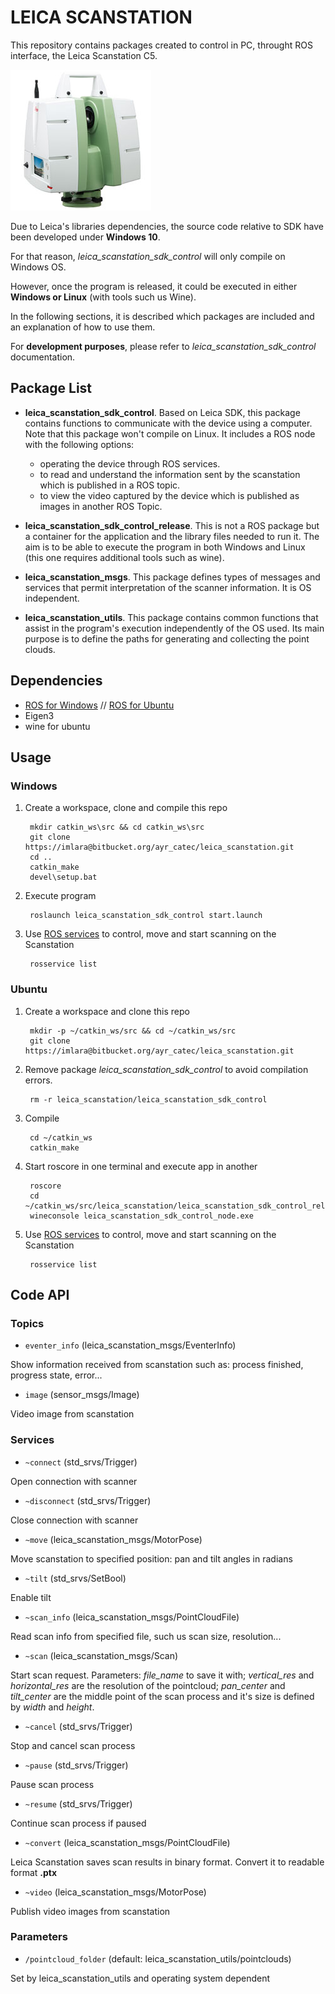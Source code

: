 # LEICA SCANSTATION

This repository contains packages created to control in PC, throught ROS interface, the Leica Scanstation C5. 

![leica](scanstationC5.jpg)

Due to Leica's libraries dependencies, the source code relative to SDK have been developed under **Windows 10**. 

For that reason, *leica_scanstation_sdk_control* will only compile on Windows OS.

However, once the program is released, it could be executed in either **Windows or Linux** (with tools such us Wine).

In the following sections, it is described which packages are included and an explanation of how to use them.

For **development purposes**, please refer to *leica_scanstation_sdk_control* documentation. 

## Package List
- **leica_scanstation_sdk_control**. Based on Leica SDK, this package contains functions to communicate with the device using a computer. Note that this package won't compile on Linux. It includes a ROS node with the following options:
    - operating the device through ROS services. 
    - to read and understand the information sent by the scanstation which is published in a ROS topic. 
    - to view the video captured by the device which is published as images in another ROS Topic.

- **leica_scanstation_sdk_control_release**. This is not a ROS package but a container for the application and the library files needed to run it. The aim is to be able to execute the program in both Windows and Linux (this one requires additional tools such as wine).

- **leica_scanstation_msgs**. This package defines types of messages and services that permit interpretation of the scanner information.
It is OS independent.

- **leica_scanstation_utils**. This package contains common functions that assist in the program's execution independently of the OS used. Its main purpose is to define the paths for generating and collecting the point clouds. 


## Dependencies 
- [ROS for Windows](http://wiki.ros.org/Installation/Windows) // [ROS for Ubuntu](http://wiki.ros.org/Installation/Ubuntu)
- Eigen3
- wine for ubuntu

## Usage
### Windows
1. Create a workspace, clone and compile this repo

        mkdir catkin_ws\src && cd catkin_ws\src
        git clone https://imlara@bitbucket.org/ayr_catec/leica_scanstation.git
        cd ..
        catkin_make
        devel\setup.bat

2. Execute program

        roslaunch leica_scanstation_sdk_control start.launch

3. Use [ROS services](#code-api) to control, move and start scanning on the Scanstation

        rosservice list

### Ubuntu
1. Create a workspace and clone this repo

        mkdir -p ~/catkin_ws/src && cd ~/catkin_ws/src
        git clone https://imlara@bitbucket.org/ayr_catec/leica_scanstation.git

2. Remove package *leica_scanstation_sdk_control* to avoid compilation errors.

        rm -r leica_scanstation/leica_scanstation_sdk_control

4. Compile

        cd ~/catkin_ws
        catkin_make

5. Start roscore in one terminal and execute app in another

        roscore
        cd ~/catkin_ws/src/leica_scanstation/leica_scanstation_sdk_control_release
        wineconsole leica_scanstation_sdk_control_node.exe

6. Use [ROS services](#code-api) to control, move and start scanning on the Scanstation

        rosservice list

## Code API
### Topics
- `eventer_info` (leica_scanstation_msgs/EventerInfo)

Show information received from scanstation such as: process finished, progress state, error...

- `image` (sensor_msgs/Image)

Video image from scanstation

### Services
- `~connect` (std_srvs/Trigger)
        
Open connection with scanner

- `~disconnect` (std_srvs/Trigger)
        
Close connection with scanner

- `~move` (leica_scanstation_msgs/MotorPose)

Move scanstation to specified position: pan and tilt angles in radians

- `~tilt` (std_srvs/SetBool)

Enable tilt

- `~scan_info` (leica_scanstation_msgs/PointCloudFile)

Read scan info from specified file, such us scan size, resolution...

- `~scan` (leica_scanstation_msgs/Scan)

Start scan request. Parameters: *file_name* to save it with; *vertical_res* and *horizontal_res* are the resolution of the pointcloud; *pan_center* and *tilt_center* are the middle point of the scan process and it's size is defined by *width* and *height*.

- `~cancel` (std_srvs/Trigger)

Stop and cancel scan process

- `~pause` (std_srvs/Trigger)

Pause scan process

- `~resume` (std_srvs/Trigger)

Continue scan process if paused

- `~convert` (leica_scanstation_msgs/PointCloudFile)

Leica Scanstation saves scan results in binary format. Convert it to readable format **.ptx**

- `~video` (leica_scanstation_msgs/MotorPose)

Publish video images from scanstation

### Parameters
- `/pointcloud_folder` (default: leica_scanstation_utils/pointclouds)

Set by leica_scanstation_utils and operating system dependent
